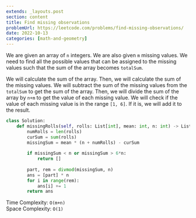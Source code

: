 ```yaml
---
extends: _layouts.post
section: content
title: Find missing observations
problemUrl: https://leetcode.com/problems/find-missing-observations/
date: 2022-10-13
categories: [math-and-geometry]
---
```


We are given an array of `n` integers. We are also given `m` missing values. We need to find all the possible values that can be assigned to the missing values such that the sum of the array becomes `totalSum`.

We will calculate the sum of the array. Then, we will calculate the sum of the missing values. We will subtract the sum of the missing values from the `totalSum` to get the sum of the array. Then, we will divide the sum of the array by `n+m` to get the value of each missing value. We will check if the value of each missing value is in the range `[1, 6]`. If it is, we will add it to the result.

```python
class Solution:
    def missingRolls(self, rolls: List[int], mean: int, n: int) -> List[int]:
        numRolls = len(rolls)
        curSum = sum(rolls)
        missingSum = mean * (n + numRolls) - curSum
        
        if missingSum < n or missingSum > 6*n: 
            return []
        
        part, rem = divmod(missingSum, n)
        ans = [part] * n
        for i in range(rem):
            ans[i] += 1
        return ans
```

Time Complexity: `O(m+n)` <br/>
Space Complexity: `O(1)`